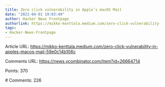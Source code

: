 ```yaml
---
title: Zero click vulnerability in Apple’s macOS Mail
date: "2021-04-01 19:03:49"
author: Hacker News Frontpage
authorlink: https://mikko-kenttala.medium.com/zero-click-vulnerability-in-apples-macos-mail-59e0c14b106c
tags:
- Hacker-News-Frontpage
---
```


<p>Article URL: <a href="https://mikko-kenttala.medium.com/zero-click-vulnerability-in-apples-macos-mail-59e0c14b106c">https://mikko-kenttala.medium.com/zero-click-vulnerability-in-apples-macos-mail-59e0c14b106c</a></p>
<p>Comments URL: <a href="https://news.ycombinator.com/item?id=26664714">https://news.ycombinator.com/item?id=26664714</a></p>
<p>Points: 370</p>
<p># Comments: 226</p>

